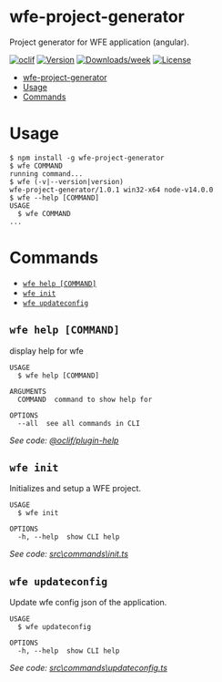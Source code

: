 # wfe-project-generator

Project generator for WFE application (angular).

[![oclif](https://img.shields.io/badge/cli-oclif-brightgreen.svg)](https://oclif.io)
[![Version](https://img.shields.io/npm/v/wfe-project-generator.svg)](https://npmjs.org/package/wfe-project-generator)
[![Downloads/week](https://img.shields.io/npm/dw/wfe-project-generator.svg)](https://npmjs.org/package/wfe-project-generator)
[![License](https://img.shields.io/npm/l/wfe-project-generator.svg)](https://github.com/riazXrazor/wfe-project-generator/blob/master/package.json)

<!-- toc -->
* [wfe-project-generator](#wfe-project-generator)
* [Usage](#usage)
* [Commands](#commands)
<!-- tocstop -->

# Usage

<!-- usage -->
```sh-session
$ npm install -g wfe-project-generator
$ wfe COMMAND
running command...
$ wfe (-v|--version|version)
wfe-project-generator/1.0.1 win32-x64 node-v14.0.0
$ wfe --help [COMMAND]
USAGE
  $ wfe COMMAND
...
```
<!-- usagestop -->

# Commands

<!-- commands -->
* [`wfe help [COMMAND]`](#wfe-help-command)
* [`wfe init`](#wfe-init)
* [`wfe updateconfig`](#wfe-updateconfig)

## `wfe help [COMMAND]`

display help for wfe

```
USAGE
  $ wfe help [COMMAND]

ARGUMENTS
  COMMAND  command to show help for

OPTIONS
  --all  see all commands in CLI
```

_See code: [@oclif/plugin-help](https://github.com/oclif/plugin-help/blob/v3.0.1/src\commands\help.ts)_

## `wfe init`

Initializes and setup a WFE project.

```
USAGE
  $ wfe init

OPTIONS
  -h, --help  show CLI help
```

_See code: [src\commands\init.ts](https://github.com/riazXrazor/wfe-project-generator/blob/v1.0.1/src\commands\init.ts)_

## `wfe updateconfig`

Update wfe config json of the application.

```
USAGE
  $ wfe updateconfig

OPTIONS
  -h, --help  show CLI help
```

_See code: [src\commands\updateconfig.ts](https://github.com/riazXrazor/wfe-project-generator/blob/v1.0.1/src\commands\updateconfig.ts)_
<!-- commandsstop -->
